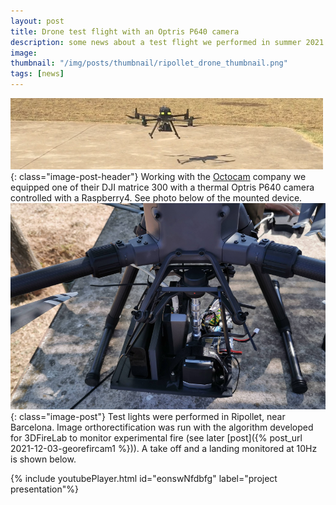 ```yaml
---
layout: post
title: Drone test flight with an Optris P640 camera
description: some news about a test flight we performed in summer 2021 with a drone from the Octocam company
image:
thumbnail: "/img/posts/thumbnail/ripollet_drone_thumbnail.png"
tags: [news]
---
```


![drone](/img/posts/full/ripollet_drone3.png){: class="image-post-header"}
Working with the [Octocam](https://octocam-maps.com/) company we equipped one of their DJI matrice 300 with a thermal Optris P640 camera controlled with a Raspberry4. See photo below of the mounted device.
![drone](/img/posts/full/ripollet_drone2.png){: class="image-post"}
Test lights were performed in Ripollet, near Barcelona. Image orthorectification was run with the algorithm developed for 3DFireLab to monitor experimental fire (see later [post]({% post_url 2021-12-03-georefircam1 %})). A take off and a landing monitored at 10Hz is shown below.


{% include youtubePlayer.html id="eonswNfdbfg" label="project presentation"%}
